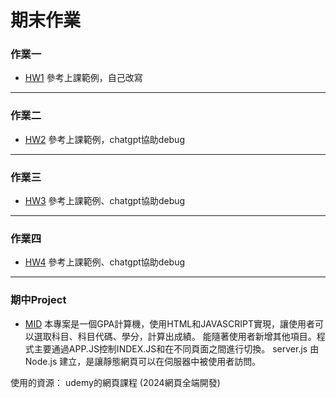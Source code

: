# 期末作業
### 作業一 
  * [HW1](https://github.com/sam00002135/_ws1/blob/main/hm01.js)
  參考上課範例，自己改寫
---
### 作業二 
  * [HW2](https://github.com/sam00002135/_ws1/tree/main/hm02)
  參考上課範例，chatgpt協助debug
---
### 作業三 
  * [HW3](https://github.com/sam00002135/_ws1/tree/main/hm03)
  參考上課範例、chatgpt協助debug
  ---
### 作業四 
  * [HW4](https://github.com/sam00002135/_ws1/tree/main/hm04)
  參考上課範例、chatgpt協助debug

[筆記]: https://hackmd.io/lbn90_o5QouFB7goBsAgfw
  ---
### 期中Project 
  * [MID](https://github.com/sam00002135/_ws1/tree/main/_project)
 本專案是一個GPA計算機，使用HTML和JAVASCRIPT實現，讓使用者可以選取科目、科目代碼、學分，計算出成績。
 能隨著使用者新增其他項目。程式主要通過APP.JS控制INDEX.JS和在不同頁面之間進行切換。
 server.js 由Node.js 建立，是讓靜態網頁可以在伺服器中被使用者訪問。

使用的資源：
udemy的網頁課程 (2024網頁全端開發)
